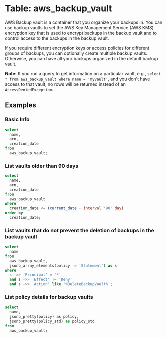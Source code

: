 # Table: aws_backup_vault

AWS Backup vault is a container that you organize your backups in. You can use backup vaults to set the AWS Key Management Service (AWS KMS) encryption key that is used to encrypt backups in the backup vault and to control access to the backups in the backup vault.

If you require different encryption keys or access policies for different groups of backups, you can optionally create multiple backup vaults. Otherwise, you can have all your backups organized in the default backup vault.

**Note:** If you run a query to get information on a particular vault, e.g., `select * from aws_backup_vault where name = 'myvault'`, and you don't have access to that vault, no rows will be returned instead of an `AccessDeniedException`.

## Examples

### Basic Info

```sql
select
  name,
  arn,
  creation_date
from
  aws_backup_vault;
```

### List vaults older than 90 days

```sql
select
  name,
  arn,
  creation_date
from
  aws_backup_vault
where
  creation_date <= (current_date - interval '90' day)
order by
  creation_date;
```

### List vaults that do not prevent the deletion of backups in the backup vault

```sql
select
  name
from
  aws_backup_vault,
  jsonb_array_elements(policy -> 'Statement') as s
where
  s ->> 'Principal' = '*'
  and s ->> 'Effect' != 'Deny'
  and s ->> 'Action' like '%DeleteBackupVault%';
```

### List policy details for backup vaults

```sql
select
  name,
  jsonb_pretty(policy) as policy,
  jsonb_pretty(policy_std) as policy_std
from
  aws_backup_vault;
```
